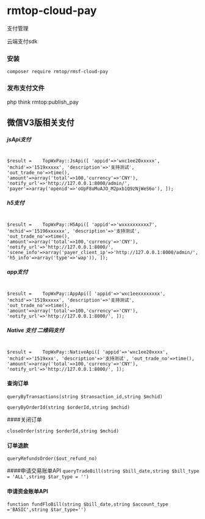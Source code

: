 # rmtop-cloud-pay


支付管理

云端支付sdk <br>

### 安装 <br>
`composer require rmtop/rmsf-cloud-pay
`

### 发布支付文件 <br>

php think rmtop:publish_pay


### 


## 微信V3版相关支付

##### jsApi支付 <br><br>

`$result =    TopWxPay::JsApi([
'appid'=>'wxc1ee20xxxxx',
'mchid'=>'1519xxxxx',
'description'=>'支持测试',
'out_trade_no'=>time(),
'amount'=>array('total'=>100,'currency'=>'CNY'),
'notify_url'=>'http://127.0.0.1:8000/admin/',
'payer'=>array('openid'=>'oUpF8uMuAJO_M2pxb1Q9zNjWeS6o'),
]);
`

##### h5支付 <br><br>

`$result =    TopWxPay::H5Api([
'appid'=>'wxxxxxxxxxx7',
'mchid'=>'15196xxxxxx',
'description'=>'支持测试',
'out_trade_no'=>time(),
'amount'=>array('total'=>100,'currency'=>'CNY'),
'notify_url'=>'http://127.0.0.1:8000/',
'scene_info'=>array('payer_client_ip'=>'http://127.0.0.1:8000/admin/','h5_info'=>array('type'=>'wap')),
]);`



##### app支付 <br><br>

`$result =    TopWxPay::AppApi([
'appid'=>'wxc1eexxxxxxxx',
'mchid'=>'1519xxxxx',
'description'=>'支持测试',
'out_trade_no'=>time(),
'amount'=>array('total'=>100,'currency'=>'CNY'),
'notify_url'=>'http://127.0.0.1:8000/',
]);`


##### Native 支付 二维码支付 <br><br>

`$result =    TopWxPay::NativeApi([
'appid'=>'wxc1ee20xxxx',
'mchid'=>'1519xxx',
'description'=>'支持测试',
'out_trade_no'=>time(),
'amount'=>array('total'=>100,'currency'=>'CNY'),
'notify_url'=>'http://127.0.0.1:8000/',
]);
`

#### 查询订单 
`queryByTransactions(string $transaction_id,string $mchid)
`

`queryByOrderId(string $orderId,string $mchid)`


####关闭订单

`closeOrder(string $orderId,string $mchid)`


#### 订单退款
`queryRefundsOrder($out_refund_no)`


####申请交易账单API
`queryTradeBill(string $bill_date,string $bill_type = 'ALL',string $tar_type = '')`

#### 申请资金账单API
`function fundFloBill(string $bill_date,string $account_type ='BASIC',string $tar_type='')`